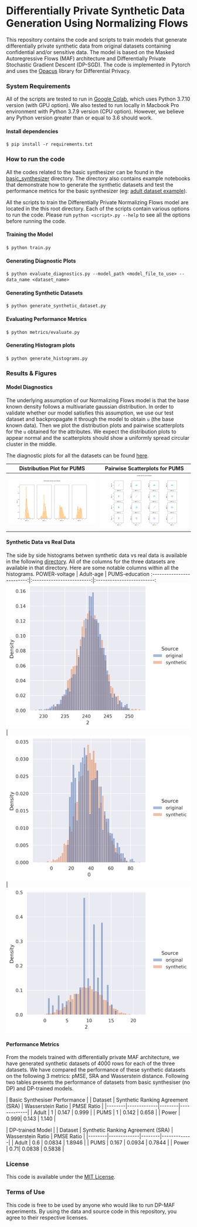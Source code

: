 # Differentially Private Synthetic Data Generation Using Normalizing Flows

This repository contains the code and scripts to train models that generate differentially private synthetic data from original datasets containing confidential and/or sensitive data. The model is based on the Masked Autoregressive Flows (MAF) architecture and Differentially Private Stochastic Gradient Descent (DP-SGD). The code is implemented in Pytorch and uses the [Opacus](https://opacus.ai/) library for Differential Privacy.

### System Requirements

All of the scripts are tested to run in [Google Colab](https://colab.research.google.com/), which uses Python 3.7.10 version (with GPU option). We also tested to run locally in Macbook Pro environment with Python 3.7.9 version (CPU option). However, we believe any Python version greater than or equal to 3.6 should work.

#### Install dependencies

```
$ pip install -r requirements.txt
```

### How to run the code

All the codes related to the basic synthesizer can be found in the [basic_synthesizer](./basic_synthesizer) directory. The directory also contains example notebooks that demonstrate how to generate the synthetic datasets and test the performance metrics for the basic synthesizer (eg: [adult dataset example](./basic_synthesizer/adult_sample.ipynb)).

All the scripts to train the Differentially Private Normalizing Flows model are located in the this root directory.
Each of the scripts contain various options to run the code. Please run `python <script>.py --help` to see all the options before running the code.

#### Training the Model

```
$ python train.py
```

#### Generating Diagnostic Plots

```
$ python evaluate_diagnostics.py --model_path <model_file_to_use> --data_name <dataset_name>
```

#### Generating Synthetic Datasets

```
$ python generate_synthetic_dataset.py
```

#### Evaluating Performance Metrics

```
$ python metrics/evaluate.py
```

#### Generating Histogram plots

```
$ python generate_histograms.py
```


### Results & Figures

#### Model Diagnostics

The underlying assumption of our Normalizing Flows model is that the base known density follows a multivariate gaussian distribution. In order to validate whether our model satisfies this assumption, we use our test dataset and backpropagate it through the model to obtain `u` (the base known data). Then we plot the distribution plots and pairwise scatterplots for the `u` obtained for the attributes. We expect the distribution plots to appear normal and the scatterplots should show a uniformly spread circular cluster in the middle.

The diagnostic plots for all the datasets can be found [here](/figs/subset_dp_models/diagnostic_plots).

Distribution Plot for PUMS            |  Pairwise Scatterplots for PUMS
:-------------------------:|:-------------------------:
![](figs/subset_dp_models/diagnostic_plots/maf_pums_marginal.png)  |  ![](figs/subset_dp_models/diagnostic_plots/maf_pums_scatter.png)  |


#### Synthetic Data vs Real Data

The side by side histograms betwen synthetic data vs real data is available in the following [directory](/figs/subset_dp_models/histograms_real_vs_synth). All of the columns for the three datasets are available in that directory. Here are some notable columns within all the histograms.
POWER-voltage             |  Adult-age          |  PUMS-education
:-------------------------:|:-------------------------:|:-------------------------:
![](figs/subset_dp_models/histograms_real_vs_synth/power_2.png)  |  ![](figs/subset_dp_models/histograms_real_vs_synth/adult_0.png)  | ![](figs/subset_dp_models/histograms_real_vs_synth/pums_2.png)


#### Performance Metrics

From the models trained with differentially private MAF architecture, we have generated synthetic datasets of 4000 rows for each of the three datasets. We have compared the performance of these synthetic datasets on the following 3 metrics: pMSE, SRA and Wasserstein distance. Following two tables presents the performance of datasets from basic synthesiser (no DP) and DP-trained models.

| Basic Synthesiser Performance |
| Dataset | Synthetic Ranking Agreement (SRA) | Wasserstein Ratio | PMSE Ratio |
|--------|-------------|--------|-------------|
| Adult | 1 | 0.147 | 0.999 |
| PUMS | 1 | 0.142 | 0.658 |
| Power | 0.999| 0.143 | 1.140 |

| DP-trained Model |
| Dataset | Synthetic Ranking Agreement (SRA) | Wasserstein Ratio | PMSE Ratio |
|--------|-------------|--------|-------------|
| Adult | 0.6 | 0.0834 | 1.8946 |
| PUMS | 0.167 | 0.0934 | 0.7844 |
| Power | 0.71| 0.0838 | 0.5838 |

### License
This code is available under the [MIT License](./LICENSE).

### Terms of Use
This code is free to be used by anyone who would like to run DP-MAF experiments. By using the data and source code in this repository, you agree to their respective licenses. 
